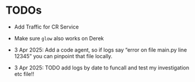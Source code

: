 # TODOs

* Add Traffic for CR Service
* Make sure `glow` also works on Derek

* 3 Apr 2025: Add a code agent, so if logs say “error on file main.py line 12345” you can pinpoint that file locally.
* 3 Apr 2025: TODO add logs by date to funcall and test my investigation etc file!!
